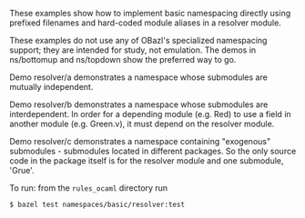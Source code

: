 These examples show how to implement basic namespacing directly using
prefixed filenames and hard-coded module aliases in a resolver module.

These examples do not use any of OBazl's specialized namespacing
support; they are intended for study, not emulation. The demos in
ns/bottomup and ns/topdown show the preferred way to go.

Demo resolver/a demonstrates a namespace whose submodules are mutually
independent.

Demo resolver/b demonstrates a namespace whose submodules are
interdependent. In order for a depending module (e.g. Red) to use a
field in another module (e.g. Green.v), it must depend on the resolver
module.

Demo resolver/c demonstrates a namespace containing "exogenous"
submodules - submodules located in different packages. So the only
source code in the package itself is for the resolver module and one
submodule, 'Grue'.

To run: from the `rules_ocaml` directory run

`$ bazel test namespaces/basic/resolver:test`
